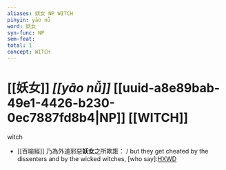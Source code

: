 ```yaml
---
aliases: 妖女 NP WITCH
pinyin: yāo nǚ
word: 妖女
syn-func: NP
sem-feat: 
total: 1
concept: WITCH 
---
```

# [[妖女]] *[[yāo nǚ]]*  [[uuid-a8e89bab-49e1-4426-b230-0ec7887fd8b4|NP]] [[WITCH]]
witch
 - [[百喻經]] 乃為外道邪惡**妖女**之所欺誑： / but they get cheated by the dissenters and by the wicked witches, [who say]:[HXWD](https://hxwd.org/textview.html?location=KR6b0066_T_002-0547b.45)